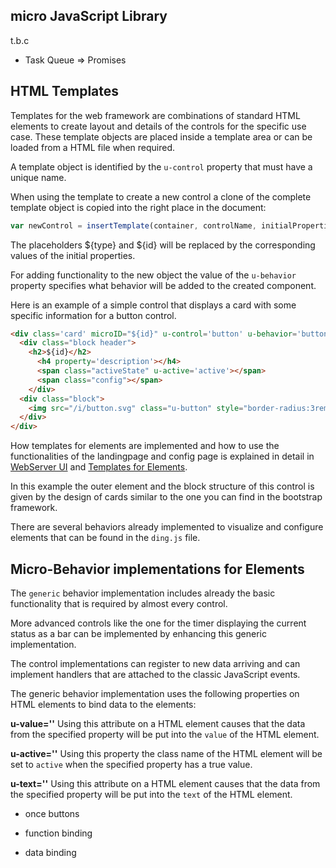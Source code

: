 ## micro JavaScript Library


t.b.c 



* Task Queue => Promises

## HTML Templates

Templates for the web framework are combinations of standard HTML elements to create layout and details of the controls for the specific use case. These template objects are placed inside a template area or can be loaded from a HTML file when required.

A template object is identified by the `u-control` property that must have a unique name.

When using the template to create a new control a clone of the complete template object is copied into the right place in the document:

```javascript
var newControl = insertTemplate(container, controlName, initialProperties)
```

The placeholders ${type} and ${id} will be replaced by the corresponding values of the initial properties. 

For adding functionality to the new object the value of the `u-behavior` property specifies what behavior will be added to the created component.

Here is an example of a simple control that displays a card with some specific information for a button control.

```HTML
<div class='card' microID="${id}" u-control='button' u-behavior='button'>
  <div class="block header">
    <h2>${id}</h2>
      <h4 property='description'></h4>
      <span class="activeState" u-active='active'></span>
      <span class="config"></span>
    </div>
  <div class="block">
    <img src="/i/button.svg" class="u-button" style="border-radius:3rem;float:left;height:5rem;margin-right:1rem" >
  </div>
</div>
```

How templates for elements are implemented and how to use the functionalities of the landingpage and config page 
is explained in detail in [WebServer UI](webserverui.md) and [Templates for Elements](elementcards.md).


In this example the outer element and the block structure of this control is given by the design of cards similar to the one you can find in the bootstrap framework.

There are several behaviors already implemented to visualize and configure elements that can be found in the `ding.js` file.


## Micro-Behavior implementations for Elements

The `generic` behavior implementation includes already the basic functionality that is required by almost every control.

More advanced controls like the one for the timer displaying the current status as a bar can be implemented by enhancing this generic implementation.

The control implementations can register to new data arriving and can implement handlers that are attached to the classic JavaScript events.

The generic behavior implementation uses the following properties on HTML elements to bind data to the elements:

**u-value='<propertyname>'** Using this attribute on a HTML element causes that the data from the specified property will be put into the `value` of the HTML element.

**u-active='<propertyname>'** Using this property the class name of the HTML element will be set to `active` when the specified property has a true value.

**u-text='<propertyname>'** Using this attribute on a HTML element causes that the data from the specified property will be put into the `text` of the HTML element.

* once buttons

* function binding

* data binding
